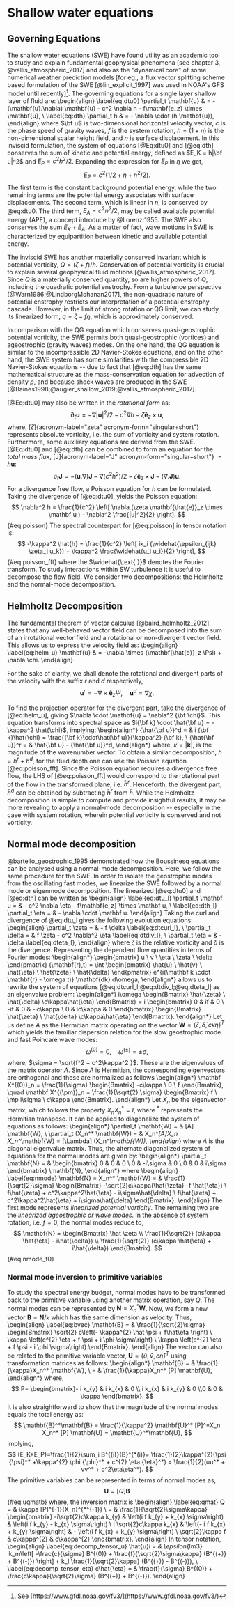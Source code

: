 Shallow water equations
=======================

## Governing Equations

The shallow water equations (SWE) have found utility as an academic tool to study
and explain fundamental geophysical phenomena [see chapter 3,
@vallis_atmospheric_2017] and also as the "dynamical core" of some numerical
weather prediction models [for eg., a flux vector splitting scheme based
formulation of the SWE [@lin_explicit_1997] was used in NOAA's GFS model until
recently][^FV3]. The governing equations for a single layer shallow layer
of fluid are:
\begin{align}
    \label{eq:dtu0} \partial_t \mathbf{u} & = - (\mathbf{u}.\nabla) \mathbf{u}
    - c^2 \nabla h - f\mathbf{e_z} \times \mathbf{u}, \\
    \label{eq:dth} \partial_t h         & = - \nabla \cdot (h \mathbf{u}),
\end{align}
where $\bf u$ is two-dimensional horizontal velocity vector, $c$ is the phase
speed of gravity waves, $f$ is the system rotation, $h = (1 + \eta)$ is the
non-dimensional scalar height field, and $\eta$ is surface displacement.  In
this inviscid formulation, the system of equations [@Eq:dtu0] and [@eq:dth]
conserves the sum of kinetic and potential energy, defined as $E_K = h|\bf
u|^2$ and $E_P = c^2h^2 / 2$. Expanding the expression for $E_P$ in $\eta$ we
get,
$$
E_P = c^2(1/2 + \eta + \eta^2/2).
$$
The first term is the constant background potential energy, while
the two remaining terms are the potential energy associates with
surface displacements. The second term, which is linear in $\eta$,
is conserved by @eq:dtu0. The third term, $E_A = c^2n^2/2$,
may be called available potential energy (APE), a concept introduce
by @Lorenz:1955. The SWE also conserves the sum $E_K + E_A$. As a matter of
fact, wave motions in SWE is characterized by equipartition between
kinetic and available potential energy.

The inviscid SWE has another materially conserved invariant which is potential
vorticity, $Q = (\zeta + f)/h$.
Conservation of potential vorticity is crucial to explain several
geophysical fluid motions [@vallis_atmospheric_2017].
Since $Q$ is a materially conserved quantity, so are higher powers of $Q$,
including the quadratic potential enstrophy.
From a turbulence perspective [@Warn1986;@LindborgMohanan2017], the
non-quadratic nature of potential enstrophy restricts our interpretation of a
potential enstrophy cascade. However, in the limit of strong rotation or QG
limit, we can study its linearized form, $q = \zeta - f\eta$, which is
approximately conserved.

In comparison with the QG equation which conserves quasi-geostrophic
potential vorticity, the SWE permits both quasi-geostrophic (vortices) and
ageostrophic (gravity waves) modes. On the one hand, the QG equation is similar to
the incompressible 2D Navier-Stokes equations, and on the other hand, the SWE
system has some similarities with the compressible 2D Navier-Stokes equations
-- due to fact that [@eq:dth] has the same mathematical structure as the
mass-conservation equation for advection of density $\rho$, and because shock
waves are produced in the SWE
[@Baines1998;@augier_shallow_2019;@vallis_atmospheric_2017].

[^FV3]: See [https://www.gfdl.noaa.gov/fv3/](https://www.gfdl.noaa.gov/fv3/)

[@Eq:dtu0] may also be written in the *rotational form* as:
$$\label{eq:dtu}
    \partial_t \mathbf{u}
    = - \nabla |\mathbf{u}|^2/2 - c^2 \nabla h - \zeta \mathbf{\hat{e}}_z
    \times \mathbf{u},
$$
where, [$\zeta$]{acronym-label="zeta" acronym-form="singular+short"} represents
absolute vorticity, i.e. the sum of vorticity and system rotation.
Furthermore, some auxiliary equations are derived from the SWE.  [@Eq:dtu0]
and [@eq:dth] can be combined to form an equation for the *total mass flux*,
[J]{acronym-label="J" acronym-form="singular+short"} $= h\mathbf{u}$:
$$\label{eq:dtJ}
    \partial_t \mathbf{J} = -(\mathbf{u}.\nabla)\mathbf{J} - \nabla(c^2h^2)/2 -
    \zeta \mathbf{\hat{e}}_z \times \mathbf{J} - (\nabla.
    \mathbf{J})\mathbf{u}.
$$
For a divergence free flow, a Poisson equation for *h* can be
formulated. Taking the divergence of [@eq:dtu0], yields the Poisson equation:
$$
    \nabla^2 h = \frac{1}{c^2} \left[ \nabla.(\zeta \mathbf{\hat{e}}_z \times \mathbf u )
        - \nabla^2 \frac{|u|^2}{2} \right].
$${#eq:poisson}
The spectral counterpart for [@eq:poisson] in tensor notation is:
$$
    -\kappa^2 \hat{h} = \frac{1}{c^2} \left[ ik_i (\widehat{\epsilon_{ijk} \zeta_j
            u_k})
        + \kappa^2 \frac{\widehat{u_i u_i}}{2} \right],
$${#eq:poisson_fft}
where the $\widehat{\text{ }}$ denotes the Fourier transform. To study
interactions within SW turbulence it is useful to decompose the flow field. We
consider two decompositions: the Helmholtz and the normal-mode decomposition.

## Helmholtz Decomposition

The fundamental theorem of vector calculus [@baird_helmholtz_2012] states that
any well-behaved vector field can be decomposed into the sum of an irrotational
vector field and a rotational or non-divergent vector field. This allows us to
express the velocity field as:
\begin{align}
    \label{eq:helm_u}
    \mathbf{u} & = -\nabla \times (\mathbf{\hat{e}}_z \Psi) + \nabla \chi.
\end{align}
<!-- & =  -\nabla \times \Psi_z + \nabla \chi -->
For the sake of clarity, we shall denote the rotational and divergent parts of
the velocity with the suffix *r* and *d* respectively,
$$
    \mathbf{u}^r = -\nabla \times \mathbf{\hat{e}}_z\Psi, \quad \mathbf{u}^d =
    \nabla \chi.
$$
<!-- and, $\mathbf u  = \mathbf u^r + \mathbf u^d$. -->
To find the projection operator for the divergent part, take the
divergence of [@eq:helm_u], giving $\nabla \cdot \mathbf{u} = \nabla^2 {\bf \chi}$.
This equation transforms into spectral space as $i{\bf k} \cdot \hat{\bf u} =
-\kappa^2 \hat{\chi}$, implying:
\begin{align*}
    {\hat{\bf u}}^d = & i {\bf k}\hat{\chi} = \frac{{\bf k}\cdot\hat{\bf u}}{\kappa^2} {\bf k},       \\
    {\hat{\bf u}}^r = & \hat{\bf u} - {\hat{\bf u}}^d,
\end{align*}
where, $\kappa = |\mathbf{k}|$, is the magnitude of the wavenumber vector.
To obtain a similar decomposition, $h = h^r + h^d$, for the fluid depth one can
use the Poisson equation [@eq:poisson_fft]. Since the Poisson equation requires a
divergence free flow, the LHS of [@eq:poisson_fft] would correspond to the
rotational part of the flow in the transformed plane, i.e.  $\hat{h}^r$.
Henceforth, the divergent part, $\hat{h}^d$ can be obtained by subtracting
$\hat{h}^r$ from $\hat{h}$. While the Helmholtz decomposition is simple to compute
and provide insightful results, it may be more revealing to apply a
normal-mode decomposition -- especially in the case with
system rotation, wherein potential vorticity is conserved and not vorticity.

Normal mode decomposition
-------------------------

@bartello_geostrophic_1995 demonstrated how the
Boussinesq equations can be analysed using a normal-mode decomposition.  Here,
we follow the same procedure for the SWE. In order to isolate the geostrophic
modes from the oscillating fast modes, we linearize the SWE followed by a
normal mode or eigenmode decomposition. The linearized [@eq:dtu0] and [@eq:dth]
can be written as
\begin{align}
    \label{eq:dtu_l}
    \partial_t \mathbf u = & - c^2 \nabla \eta - f\mathbf{e_z} \times \mathbf u, \\
    \label{eq:dth_l}
    \partial_t \eta =      & - \nabla \cdot  \mathbf u.
\end{align}
Taking the curl and divergence of @eq:dtu_l gives the following evolution
equations:
\begin{align}
    \partial_t \zeta =  & - f \delta \label{eq:dtcurl_l}, \\
    \partial_t \delta = & f \zeta - c^2 \nabla^2 \eta \label{eq:dtdiv_l}, \\
    \partial_t \eta =   & - \delta \label{eq:dteta_l},
\end{align}
where $\zeta$ is the relative vorticity and $\delta$ is the divergence.
Representing the dependent flow quantities in terms of Fourier modes:
\begin{align*}
    \begin{pmatrix}
        u \\ v \\ \eta \\ \zeta \\ \delta
    \end{pmatrix} (\mathbf{r},t)
    = \int
    \begin{pmatrix}
        \hat{u} \\ \hat{v} \\ \hat{\eta} \\ \hat{\zeta} \\ \hat{\delta}
    \end{pmatrix} e^{i(\mathbf k \cdot \mathbf{r} - \omega t)} \mathbf{dk} d\omega,
\end{align*}
allows us to rewrite the system of equations
[@eq:dtcurl_l;@eq:dtdiv_l;@eq:dteta_l] as an eigenvalue problem:
\begin{align*}
    i\omega
    \begin{Bmatrix}
        \hat{\zeta} \\ \hat{\delta} \\c\kappa\hat{\eta}
    \end{Bmatrix}
    = i
    \begin{bmatrix}
        0   & if       & 0         \\
        -if & 0        & -ic\kappa \\
        0   & ic\kappa & 0
    \end{bmatrix}
    \begin{Bmatrix}
        \hat{\zeta} \\ \hat{\delta} \\c\kappa\hat{\eta}
    \end{Bmatrix}.
\end{align*}
Let us define $A$ as the Hermitian matrix operating on the vector
$\mathbf{W} = \{\hat{\zeta}, \hat{\delta} ,c\kappa \hat{\eta} \}^T$ which
yields the familiar dispersion relation for the slow geostrophic mode
and fast Poincaré wave modes:
$$
\omega^{(0)} = 0,\quad \omega^{(\pm)}=\pm \sigma,
$$
where,
$\sigma = \sqrt{f^2 + c^2\kappa^2 }$. These are the eigenvalues of the
matrix operator *A*. Since *A* is Hermitian, the corresponding
eigenvectors are orthogonal and these are normalized as follows
\begin{align*}
    \mathbf X^{(0)}_n =
    \frac{1}{\sigma}
    \begin{Bmatrix}
        -c\kappa \\ 0 \\ f
    \end{Bmatrix}, \quad
    \mathbf X^{(\pm)}_n =
    \frac{1}{\sqrt{2} \sigma}
    \begin{Bmatrix}
        f \\ \mp i\sigma \\ c\kappa
    \end{Bmatrix}.
\end{align*}
Let $X_n$ be the eigenvector matrix, which follows the property $X_n X_n^*=I$,
where $^*$ represents the Hermitian transpose. It can be applied to
diagonalize the system of equations as follows:
\begin{align*}
    \partial_t \mathbf{W} =               & [A] \mathbf{W}, \\
    \partial_t (X_n^* \mathbf{W}) = & X_n^*[A]X_n
    X_n^*\mathbf{W} = [\Lambda] (X_n^*\mathbf{W}),
\end{align*}
where $\Lambda$ is the diagonal eigenvalue matrix. Thus, the alternate
diagonalized system of equations for the normal modes are given by:
\begin{align*}
    \partial_t
    \mathbf{N}
    = &
    \begin{bmatrix}
        0 & 0        & 0       \\
        0 & -i\sigma & 0       \\
        0 & 0        & i\sigma
    \end{bmatrix}
    \mathbf{N},
\end{align*}
where
\begin{align}
  \label{eq:nmode}
    \mathbf{N} = X_n^* \mathbf{W}
    = & \frac{1}{\sqrt{2}\sigma}
    \begin{Bmatrix}
        -\sqrt{2}c\kappa(\hat{\zeta} -f \hat{\eta})                \\
        f\hat{\zeta} + c^2\kappa^2\hat{\eta} - i\sigma\hat{\delta} \\
        f\hat{\zeta} + c^2\kappa^2\hat{\eta} + i\sigma\hat{\delta}
    \end{Bmatrix}.
\end{align}
The first mode represents *linearized potential vorticity*. The remaining two
are the *linearized ageostrophic or wave modes*. In the absence of system
rotation, i.e. $f=0$, the normal modes reduce to,
$$
    \mathbf{N} =
    \begin{Bmatrix}
        \hat \zeta                                              \\
        \frac{1}{\sqrt{2}} (c\kappa \hat{\eta} - i\hat{\delta}) \\
        \frac{1}{\sqrt{2}} (c\kappa \hat{\eta} + i\hat{\delta})
    \end{Bmatrix}.
$${#eq:nmode_f0}

### Normal mode inversion to primitive variables

To study the spectral energy budget, normal modes have to be transformed
back to the primitive variable using another matrix operation, say $Q$.
The normal modes can be represented by $\mathbf{N} = X_n^* \mathbf{W}$.
Now, we form a new vector $\mathbf{B} = \mathbf{N}/\kappa$ which has the same
dimension as velocity.  Thus,
\begin{align}
\label{eq:bvec}
    \mathbf{B}
    = & \frac{1}{\sqrt{2}\sigma}
    \begin{Bmatrix} \sqrt{2} c\left(-
        \kappa^{2} \hat \psi +  f\hat\eta \right)               \\
        \kappa \left(c^{2} \eta + f \psi + i \phi \sigma\right) \\
        \kappa \left(c^{2} \eta + f \psi - i \phi \sigma\right)
    \end{Bmatrix}.
\end{align}
The vector can also be related to the primitive variable
vector, $\mathbf{U} = \{\hat{u},\hat{v},c\hat{\eta}\}^T$ using
transformation matrices as follows:
\begin{align*}
    \mathbf{B} = & \frac{1}{\kappa}X_n^* \mathbf{W}, \\
    =            & \frac{1}{\kappa}X_n^* [P] \mathbf{U},
\end{align*}
where,
$$
P=
    \begin{bmatrix}- i k_{y} & i k_{x} & 0 \\ i k_{x} &  i
        k_{y}     &
        0                       \\0 & 0 & \kappa
\end{bmatrix}.
$$
It is also straightforward to show that the magnitude of the normal modes
equals the total energy as:
$$
\mathbf{B}^*\mathbf{B}
= \frac{1}{\kappa^2} \mathbf{U}^* [P]^*X_n  X_n^* [P] \mathbf{U}
= \mathbf{U}^*\mathbf{U},
$$
implying,
$$
(E_K+E_P)=\frac{1}{2}\sum_i B^{(i)}{B}^{*(i)}=
 \frac{1}{2}\kappa^{2}(\psi {\psi}^* +\kappa^{2} \phi {\phi}^* + c^{2} \eta {\eta}^*)
    = \frac{1}{2}(uu^* + vv^* + c^2\eta\eta^*).
$$
The primitive variables can be represented in terms of normal modes as,
$$\mathbf{U} = [Q]\mathbf{B}$${#eq:uqmatb}
where, the inversion matrix is
\begin{align}
\label{eq:qmat}
    Q
    = & \kappa [P]^{-1}{X_n}^{*^{-1}} \\
    = & \frac{1}{\sqrt{2}\sigma\kappa}
    \begin{bmatrix}
        -i\sqrt{2}c\kappa  k_{y}                    &
        \left(i f k_{y} +
        k_{x}   \sigma\right)                       &
        \left(i f k_{y} - k_{x} \sigma\right)         \\
        i \sqrt{2}c\kappa k_{x}                     &
        \left(-  i f k_{x} +  k_{y}   \sigma\right) &
        - \left(i f  k_{x} + k_{y} \sigma\right)      \\
        \sqrt{2}\kappa f                            &
        c\kappa^{2}                                 &
        c\kappa^{2}
    \end{bmatrix}.
\end{align}
In tensor notation,
\begin{align}
    \label{eq:decomp_tensor_u}
    \hat{u}_l =   & \epsilon_{lm3} ik_m\left[ -\frac{c}{\sigma} B^{(0)} +
        \frac{f}{\sqrt{2}\sigma\kappa} (B^{(+)} + B^{(-)})
        \right]
    + k_l \frac{1}{\sqrt{2}\kappa}  (B^{(+)} - B^{(-)}),                       \\
    \label{eq:decomp_tensor_eta}
    c\hat{\eta} = & \frac{f}{\sigma} B^{(0)} + \frac{c\kappa}{\sqrt{2}\sigma}
    (B^{(+)} + B^{(-)}).
\end{align}

